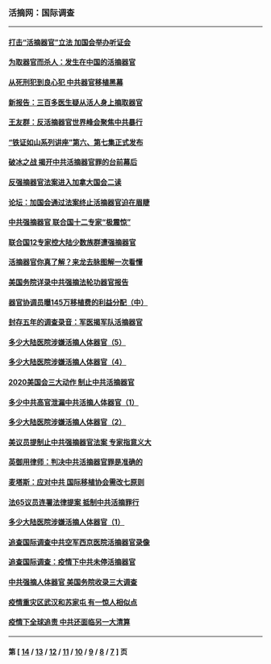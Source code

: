 ### 活摘网：国际调查
---
#### [打击“活摘器官”立法 加国会举办听证会](../../pages/nf5947/n13869362.md?11210430) 
#### [为取器官而杀人：发生在中国的活摘器官](../../pages/nf5947/n13794731.md?11210430) 
#### [从死刑犯到良心犯 中共器官移植黑幕](../../pages/nf5947/n13764669.md?11210430) 
#### [新报告：三百多医生疑从活人身上摘取器官](../../pages/nf5947/n13703044.md?11210430) 
#### [王友群：反活摘器官世界峰会聚焦中共暴行](../../pages/nf5947/n13250738.md?11210430) 
#### [“铁证如山系列讲座”第六、第七集正式发布](../../pages/nf5947/n13106287.md?11210430) 
#### [破冰之战 揭开中共活摘器官罪的台前幕后](../../pages/nf5947/n13082457.md?11210430) 
#### [反强摘器官法案进入加拿大国会二读](../../pages/nf5947/n13033450.md?11210430) 
#### [论坛：加国会通过法案终止活摘器官迫在眉睫](../../pages/nf5947/n13029839.md?11210430) 
#### [中共强摘器官 联合国十二专家“极震惊”](../../pages/nf5947/n13024313.md?11210430) 
#### [联合国12专家控大陆少数族群遭强摘器官](../../pages/nf5947/n13023877.md?11210430) 
#### [活摘器官你真了解？来龙去脉图解一次看懂](../../pages/nf5947/n13013820.md?11210430) 
#### [美国务院详录中共强摘法轮功器官报告](../../pages/nf5947/n12944519.md?11210430) 
#### [器官协调员曝145万移植费的利益分配（中）](../../pages/nf5947/n12894547.md?11210430) 
#### [封存五年的调查录音：军医揭军队活摘器官](../../pages/nf5947/n12798692.md?11210430) 
#### [多少大陆医院涉嫌活摘人体器官（5）](../../pages/nf5947/n12768383.md?11210430) 
#### [多少大陆医院涉嫌活摘人体器官（4）](../../pages/nf5947/n12664434.md?11210430) 
#### [2020美国会三大动作 制止中共活摘器官](../../pages/nf5947/n12682004.md?11210430) 
#### [多少中共高官泄漏中共活摘人体器官（1）](../../pages/nf5947/n12671234.md?11210430) 
#### [多少大陆医院涉嫌活摘人体器官（2）](../../pages/nf5947/n12655589.md?11210430) 
#### [美议员提制止中共强摘器官法案 专家指意义大](../../pages/nf5947/n12630561.md?11210430) 
#### [英御用律师：判决中共活摘器官罪是准确的](../../pages/nf5947/n12580740.md?11210430) 
#### [麦塔斯：应对中共 国际移植协会需改七原则](../../pages/nf5947/n12514711.md?11210430) 
#### [法65议员连署法律提案 抵制中共活摘罪行](../../pages/nf5947/n12437047.md?11210430) 
#### [多少大陆医院涉嫌活摘人体器官（1）](../../pages/nf5947/n12414284.md?11210430) 
#### [追查国际调查中共空军西京医院活摘器官录像](../../pages/nf5947/n12348837.md?11210430) 
#### [追查国际调查：疫情下中共未停活摘器官](../../pages/nf5947/n12273415.md?11210430) 
#### [中共强摘人体器官 美国务院收录三大调查](../../pages/nf5947/n12181488.md?11210430) 
#### [疫情重灾区武汉和苏家屯 有一惊人相似点](../../pages/nf5947/n12150824.md?11210430) 
#### [疫情下全球追责 中共还面临另一大清算](../../pages/nf5947/n12070397.md?11210430) 

---
#### 第 [ [14](./14.md?11210430) / [13](./13.md?11210430) / [12](./12.md?11210430) / [11](./11.md?11210430) / [10](./10.md?11210430) / [9](./9.md?11210430) / [8](./8.md?11210430) / [7](./7.md?11210430) ] 页
